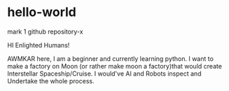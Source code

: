 # hello-world
mark 1  github repository-x

HI Enlighted Humans!

AWMKAR here, I am a beginner and currently learning python.
I want to make a factory on Moon (or rather make moon a factory)that would create Interstellar Spaceship/Cruise.
I would've AI and Robots inspect and Undertake the whole process.
